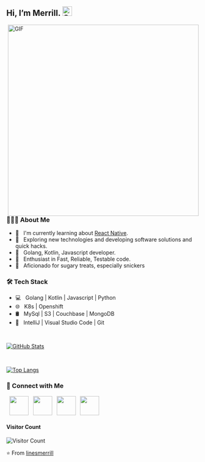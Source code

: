 <h2> Hi, I’m Merrill. <img alt="GIF" src="https://user-images.githubusercontent.com/15384983/209981182-0dc0de41-80d7-42d8-b005-a68e9d0e779c.gif" width="25"/> </h2>
<img align="right" alt="GIF" src="https://user-images.githubusercontent.com/15384983/209981014-6ecdb9e1-aa45-477d-8d3a-1515ef0c0c63.gif" width="500"/>

<h3> 👨🏼‍💻 About Me </h3>

- 🔭 &nbsp; I'm currently learning about [React Native](https://reactnative.dev/).
- 🤔 &nbsp; Exploring new technologies and developing software solutions and quick hacks.
- 💼 &nbsp; Golang, Kotlin, Javascript developer.
- 🌱 &nbsp; Enthusiast in Fast, Reliable, Testable code.
- 🍫 &nbsp; Aficionado for sugary treats, especially snickers

<h3> 🛠️ Tech Stack </h3>

- 💻 &nbsp; Golang | Kotlin | Javascript | Python
- 🌐 &nbsp; K8s | Openshift
- 🛢️ &nbsp; MySql | S3 | Couchbase | MongoDB
- 🔧 &nbsp; IntelliJ | Visual Studio Code | Git

<br>

[![GitHub Stats](https://github-readme-stats.vercel.app/api?username=linesmerrill&include_all_commits=true&count_private=true&show_icons=true&line_height=20&title_color=7A7ADB&icon_color=2234AE&text_color=D3D3D3&bg_color=0,000000,130F40)](https://github-readme-stats.vercel.app/api?username=linesmerrill&include_all_commits=true&count_private=true&show_icons=true&line_height=20&title_color=7A7ADB&icon_color=2234AE&text_color=D3D3D3&bg_color=0,000000,130F40)

</br>

[![Top Langs](https://github-readme-stats.vercel.app/api/top-langs/?username=linesmerrill&layout=compact&text_color=daf7dc&bg_color=151515)](https://github-readme-stats.vercel.app/api/top-langs/?username=linesmerrill&layout=compact&text_color=daf7dc&bg_color=151515)

<h3> 🤝 Connect with Me </h3>

<p>
  &nbsp; <a href="https://www.linkedin.com/in/linesmerrill/" target="_blank" rel="noopener noreferrer"><img src="https://img.icons8.com/color/48/000000/linkedin.png" width="50" /></a>
  &nbsp; <a href="mailto:linesmerrill+github-profile@gmail.com" target="_blank" rel="noopener noreferrer"><img src="https://img.icons8.com/color/48/000000/gmail.png" width="50" /></a>
  &nbsp; <a href="https://twitter.com/merrill_lines" target="_blank" rel="noopener noreferrer"><img src="https://img.icons8.com/color/48/000000/twitter.png" width="50" /></a>
  &nbsp; <a href="https://linesmerrill.github.io/MerrillLines/" target="_blank" rel="noopener noreferrer"><img src="https://img.icons8.com/color/48/000000/web-design.png" width="50" /></a>
</p>

#### **Visitor Count**
 ![Visitor Count](https://profile-counter.glitch.me/{linesmerrill}/count.svg)


⭐️ From [linesmerrill](https://github.com/linesmerrill)
